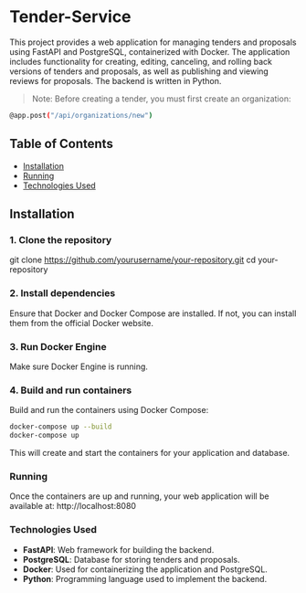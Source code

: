 
# Tender-Service

[](https://github.com/mashutiks/Tender-Service/blob/main/README.md#tender-service)

This project provides a web application for managing tenders and proposals using FastAPI and PostgreSQL, containerized with Docker. 
The application includes functionality for creating, editing, canceling, and rolling back versions of tenders and proposals, as well as publishing and viewing reviews for proposals. The backend is written in Python. 

>Note: Before creating a tender, you must first create an organization:
```bash
@app.post("/api/organizations/new")
```

## Table of Contents

[](https://github.com/mashutiks/Tender-Service/blob/main/README.md#table-of-contents)

-   [Installation](https://github.com/mashutiks/Tender-Service/blob/main/README.md#installation)
-   [Running](https://github.com/mashutiks/Tender-Service/blob/main/README.md#running)
-   [Technologies Used](https://github.com/mashutiks/Tender-Service/blob/main/README.md#technologies-used)

## Installation

[](https://github.com/mashutiks/Tender-Service/blob/main/README.md#installation)

### 1. Clone the repository

[](https://github.com/mashutiks/Tender-Service/blob/main/README.md#1-clone-the-repository)

git clone https://github.com/yourusername/your-repository.git
cd your-repository
### 2. Install dependencies
Ensure that Docker and Docker Compose are installed. If not, you can install them from the official Docker website.

### 3. Run Docker Engine
Make sure Docker Engine is running.

### 4. Build and run containers
Build and run the containers using Docker Compose:

```bash
docker-compose up --build
docker-compose up
```

This will create and start the containers for your application and database.

### Running
Once the containers are up and running, your web application will be available at: http://localhost:8080

### Technologies Used
- **FastAPI**: Web framework for building the backend.
- **PostgreSQL**: Database for storing tenders and proposals.
- **Docker**: Used for containerizing the application and PostgreSQL.
- **Python**: Programming language used to implement the backend.
